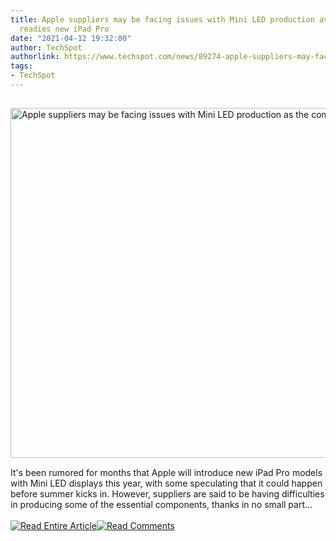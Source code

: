 ```yaml
---
title: Apple suppliers may be facing issues with Mini LED production as the company
  readies new iPad Pro
date: "2021-04-12 19:32:00"
author: TechSpot
authorlink: https://www.techspot.com/news/89274-apple-suppliers-may-facing-issues-mini-led-production.html
tags:
- TechSpot
---
```

<a href="https://www.techspot.com/news/89274-apple-suppliers-may-facing-issues-mini-led-production.html" target="_blank"><img src="https://static.techspot.com/images2/news/ts3_thumbs/2020/12/2020-12-29-ts3_thumbs-4b7.jpg" width="800" height="560" style="padding: 15px 0" title="Apple suppliers may be facing issues with Mini LED production as the company readies new iPad Pro" /></a><br />It's been rumored for months that Apple will introduce new iPad Pro models with Mini LED displays this year, with some speculating that it could happen before summer kicks in. However, suppliers are said to be having difficulties in producing some of the essential components, thanks in no small part...<br /><br /><a href="https://www.techspot.com/news/89274-apple-suppliers-may-facing-issues-mini-led-production.html"><img src="https://static.techspot.com/images/rss/rss_buttons_01.png" border="0" alt="Read Entire Article" /></a><a href="https://www.techspot.com/news/89274-apple-suppliers-may-facing-issues-mini-led-production.html#comments"><img src="https://static.techspot.com/images/rss/rss_buttons_02.png" border="0" alt="Read Comments" /></a><br /><br />